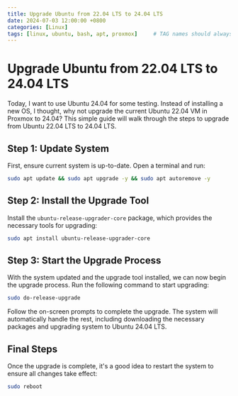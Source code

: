 ```yaml
---
title: Upgrade Ubuntu from 22.04 LTS to 24.04 LTS
date: 2024-07-03 12:00:00 +0800
categories: [Linux]
tags: [linux, ubuntu, bash, apt, proxmox]     # TAG names should always be lowercase
---
```

# Upgrade Ubuntu from 22.04 LTS to 24.04 LTS

Today, I want to use Ubuntu 24.04 for some testing. Instead of installing a new OS, I thought, why not upgrade the current Ubuntu 22.04 VM in Proxmox to 24.04? This simple guide will walk through the steps to upgrade from Ubuntu 22.04 LTS to 24.04 LTS.

## Step 1: Update System

First, ensure current system is up-to-date. Open a terminal and run:

```bash
sudo apt update && sudo apt upgrade -y && sudo apt autoremove -y
```

## Step 2: Install the Upgrade Tool

Install the `ubuntu-release-upgrader-core` package, which provides the necessary tools for upgrading:

```bash
sudo apt install ubuntu-release-upgrader-core
```

## Step 3: Start the Upgrade Process

With the system updated and the upgrade tool installed, we can now begin the upgrade process. Run the following command to start upgrading:

```bash
sudo do-release-upgrade
```

Follow the on-screen prompts to complete the upgrade. The system will automatically handle the rest, including downloading the necessary packages and upgrading system to Ubuntu 24.04 LTS.

## Final Steps

Once the upgrade is complete, it's a good idea to restart the system to ensure all changes take effect:

```bash
sudo reboot
```
